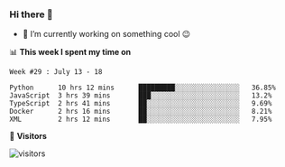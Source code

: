 ### Hi there 👋

<!--
**nodejh/nodejh** is a ✨ _special_ ✨ repository because its `README.md` (this file) appears on your GitHub profile.

Here are some ideas to get you started:

- 🔭 I’m currently working on ...
- 🌱 I’m currently learning ...
- 👯 I’m looking to collaborate on ...
- 🤔 I’m looking for help with ...
- 💬 Ask me about ...
- 📫 How to reach me: ...
- 😄 Pronouns: ...
- ⚡ Fun fact: ...
-->

- 🔭 I’m currently working on something cool :wink:

📊 **This week I spent my time on**

<!--START_SECTION:waka-->
```text
Week #29 : July 13 - 18

Python      10 hrs 12 mins      █████████░░░░░░░░░░░░░░░░   36.85% 
JavaScript  3 hrs 39 mins       ███░░░░░░░░░░░░░░░░░░░░░░   13.2% 
TypeScript  2 hrs 41 mins       ██░░░░░░░░░░░░░░░░░░░░░░░   9.69% 
Docker      2 hrs 16 mins       ██░░░░░░░░░░░░░░░░░░░░░░░   8.21% 
XML         2 hrs 12 mins       ██░░░░░░░░░░░░░░░░░░░░░░░   7.95%
```
<!--END_SECTION:waka-->


:traffic_light: **Visitors**

![visitors](https://visitor-badge.glitch.me/badge?page_id=nodejh.nodejh)
